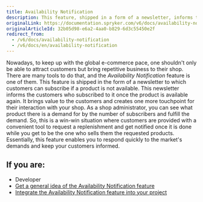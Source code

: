 ```yaml
---
title: Availability Notification
description: This feature, shipped in a form of a newsletter, informs the customers who subscribed to it once the product is available again.
originalLink: https://documentation.spryker.com/v6/docs/availability-notification
originalArticleId: 32b05d98-e6a2-4aa0-b829-6d3c55450e2f
redirect_from:
  - /v6/docs/availability-notification
  - /v6/docs/en/availability-notification
---
```


Nowadays, to keep up with the global e-commerce pace, one shouldn't only be able to attract customers but bring repetitive business to their shop. There are many tools to do that, and the *Availability Notification* feature is one of them.
This feature is shipped in the form of a newsletter to which customers can subscribe if a product is not available. This newsletter informs the customers who subscribed to it once the product is available again. It brings value to the customers and creates one more touchpoint for their interaction with your shop. As a shop administrator, you can see what product there is a demand for by the number of subscribers and fulfill the demand. So, this is a win-win situation where customers are provided with a convenient tool to request a replenishment and get notified once it is done while you get to be the one who sells them the requested products. Essentially, this feature enables you to respond quickly to the market's demands and keep your customers informed.


## If you are:

<div class="mr-container">
    <div class="mr-list-container">
        <!-- col1 -->
        <div class="mr-col">
            <ul class="mr-list mr-list-green">
                <li class="mr-title">Developer</li>
                <li><a href="docs\scos\user\features\202009.0\availability-notification\availability-notification-feature-overview.md" class="mr-link">Get a general idea of the Availability Notification feature</a></li>
                <li><a href="docs\scos\dev\migration-and-integration\202009.0\feature-integration-guides\availability-notification-feature-integration.md" class="mr-link">Integrate the Availability Notification feature into your project</a></li>
            </ul>
        </div>
        </div>
</div>
